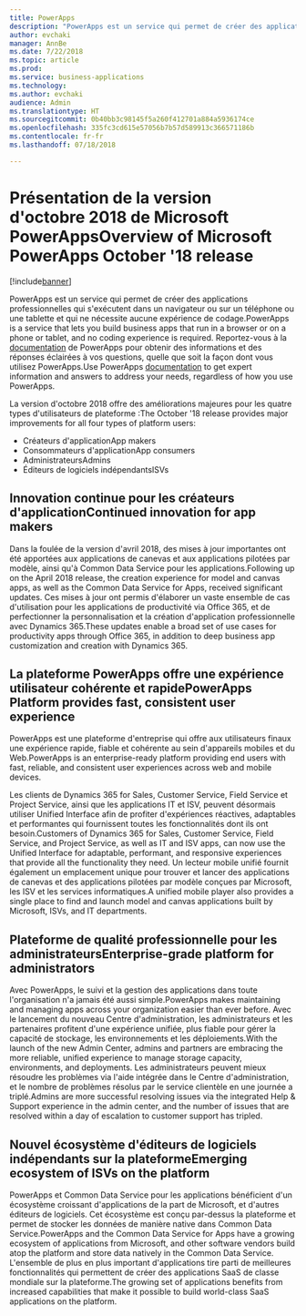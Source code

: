 ```yaml
---
title: PowerApps
description: "PowerApps est un service qui permet de créer des applications professionnelles qui s'exécutent dans un navigateur ou sur un téléphone ou une tablette et qui ne nécessite aucune expérience de codage."
author: evchaki
manager: AnnBe
ms.date: 7/22/2018
ms.topic: article
ms.prod: 
ms.service: business-applications
ms.technology: 
ms.author: evchaki
audience: Admin
ms.translationtype: HT
ms.sourcegitcommit: 0b40bb3c98145f5a260f412701a884a5936174ce
ms.openlocfilehash: 335fc3cd615e57056b7b57d589913c366571186b
ms.contentlocale: fr-fr
ms.lasthandoff: 07/18/2018

---
```

# <a name="overview-of-microsoft-powerapps-october-18-release"></a><span data-ttu-id="160e4-103">Présentation de la version d'octobre 2018 de Microsoft PowerApps</span><span class="sxs-lookup"><span data-stu-id="160e4-103">Overview of Microsoft PowerApps October '18 release</span></span>


[!include[banner](../../includes/banner.md)]


<span data-ttu-id="160e4-104">PowerApps est un service qui permet de créer des applications professionnelles qui s'exécutent dans un navigateur ou sur un téléphone ou une tablette et qui ne nécessite aucune expérience de codage.</span><span class="sxs-lookup"><span data-stu-id="160e4-104">PowerApps is a service that lets you build business apps that run in a browser or on a phone or tablet, and no coding experience is required.</span></span> <span data-ttu-id="160e4-105">Reportez-vous à la [documentation](https://docs.microsoft.com/powerapps/) de PowerApps pour obtenir des informations et des réponses éclairées à vos questions, quelle que soit la façon dont vous utilisez PowerApps.</span><span class="sxs-lookup"><span data-stu-id="160e4-105">Use PowerApps [documentation](https://docs.microsoft.com/powerapps/) to get expert information and answers to address your needs, regardless of how you use PowerApps.</span></span>

<span data-ttu-id="160e4-106">La version d'octobre 2018 offre des améliorations majeures pour les quatre types d'utilisateurs de plateforme :</span><span class="sxs-lookup"><span data-stu-id="160e4-106">The October '18 release provides major improvements for all four types of platform users:</span></span> 

- <span data-ttu-id="160e4-107">Créateurs d'application</span><span class="sxs-lookup"><span data-stu-id="160e4-107">App makers</span></span>
- <span data-ttu-id="160e4-108">Consommateurs d'application</span><span class="sxs-lookup"><span data-stu-id="160e4-108">App consumers</span></span>
- <span data-ttu-id="160e4-109">Administrateurs</span><span class="sxs-lookup"><span data-stu-id="160e4-109">Admins</span></span>
- <span data-ttu-id="160e4-110">Éditeurs de logiciels indépendants</span><span class="sxs-lookup"><span data-stu-id="160e4-110">ISVs</span></span>

## <a name="continued-innovation-for-app-makers"></a><span data-ttu-id="160e4-111">Innovation continue pour les créateurs d'application</span><span class="sxs-lookup"><span data-stu-id="160e4-111">Continued innovation for app makers</span></span> 

<span data-ttu-id="160e4-112">Dans la foulée de la version d'avril 2018, des mises à jour importantes ont été apportées aux applications de canevas et aux applications pilotées par modèle, ainsi qu'à Common Data Service pour les applications.</span><span class="sxs-lookup"><span data-stu-id="160e4-112">Following up on the April 2018 release, the creation experience for model and canvas apps, as well as the Common Data Service for Apps, received significant updates.</span></span> <span data-ttu-id="160e4-113">Ces mises à jour ont permis d'élaborer un vaste ensemble de cas d'utilisation pour les applications de productivité via Office 365, et de perfectionner la personnalisation et la création d'application professionnelle avec Dynamics 365.</span><span class="sxs-lookup"><span data-stu-id="160e4-113">These updates enable a broad set of use cases for productivity apps through Office 365, in addition to deep business app customization and creation with Dynamics 365.</span></span>  

## <a name="powerapps-platform-provides-fast-consistent-user-experience"></a><span data-ttu-id="160e4-114">La plateforme PowerApps offre une expérience utilisateur cohérente et rapide</span><span class="sxs-lookup"><span data-stu-id="160e4-114">PowerApps Platform provides fast, consistent user experience</span></span> 

<span data-ttu-id="160e4-115">PowerApps est une plateforme d'entreprise qui offre aux utilisateurs finaux une expérience rapide, fiable et cohérente au sein d'appareils mobiles et du Web.</span><span class="sxs-lookup"><span data-stu-id="160e4-115">PowerApps is an enterprise-ready platform providing end users with fast, reliable, and consistent user experiences across web and mobile devices.</span></span>  

<span data-ttu-id="160e4-116">Les clients de Dynamics 365 for Sales, Customer Service, Field Service et Project Service, ainsi que les applications IT et ISV, peuvent désormais utiliser Unified Interface afin de profiter d'expériences réactives, adaptables et performantes qui fournissent toutes les fonctionnalités dont ils ont besoin.</span><span class="sxs-lookup"><span data-stu-id="160e4-116">Customers of Dynamics 365 for Sales, Customer Service, Field Service, and Project Service, as well as IT and ISV apps, can now use the Unified Interface for adaptable, performant, and responsive experiences that provide all the functionality they need.</span></span> <span data-ttu-id="160e4-117">Un lecteur mobile unifié fournit également un emplacement unique pour trouver et lancer des applications de canevas et des applications pilotées par modèle conçues par Microsoft, les ISV et les services informatiques.</span><span class="sxs-lookup"><span data-stu-id="160e4-117">A unified mobile player also provides a single place to find and launch model and canvas applications built by Microsoft, ISVs, and IT departments.</span></span>  

## <a name="enterprise-grade-platform-for-administrators"></a><span data-ttu-id="160e4-118">Plateforme de qualité professionnelle pour les administrateurs</span><span class="sxs-lookup"><span data-stu-id="160e4-118">Enterprise-grade platform for administrators</span></span> 

<span data-ttu-id="160e4-119">Avec PowerApps, le suivi et la gestion des applications dans toute l'organisation n'a jamais été aussi simple.</span><span class="sxs-lookup"><span data-stu-id="160e4-119">PowerApps makes maintaining and managing apps across your organization easier than ever before.</span></span> <span data-ttu-id="160e4-120">Avec le lancement du nouveau Centre d'administration, les administrateurs et les partenaires profitent d'une expérience unifiée, plus fiable pour gérer la capacité de stockage, les environnements et les déploiements.</span><span class="sxs-lookup"><span data-stu-id="160e4-120">With the launch of the new Admin Center, admins and partners are embracing the more reliable, unified experience to manage storage capacity, environments, and deployments.</span></span> <span data-ttu-id="160e4-121">Les administrateurs peuvent mieux résoudre les problèmes via l'aide intégrée dans le Centre d'administration, et le nombre de problèmes résolus par le service clientèle en une journée a triplé.</span><span class="sxs-lookup"><span data-stu-id="160e4-121">Admins are more successful resolving issues via the integrated Help & Support experience in the admin center, and the number of issues that are resolved within a day of escalation to customer support has tripled.</span></span> 

## <a name="emerging-ecosystem-of-isvs-on-the-platform"></a><span data-ttu-id="160e4-122">Nouvel écosystème d'éditeurs de logiciels indépendants sur la plateforme</span><span class="sxs-lookup"><span data-stu-id="160e4-122">Emerging ecosystem of ISVs on the platform</span></span>

<span data-ttu-id="160e4-123">PowerApps et Common Data Service pour les applications bénéficient d'un écosystème croissant d'applications de la part de Microsoft, et d'autres éditeurs de logiciels. Cet écosystème est conçu par-dessus la plateforme et permet de stocker les données de manière native dans Common Data Service.</span><span class="sxs-lookup"><span data-stu-id="160e4-123">PowerApps and the Common Data Service for Apps have a growing ecosystem of applications from Microsoft, and other software vendors build atop the platform and store data natively in the Common Data Service.</span></span> <span data-ttu-id="160e4-124">L'ensemble de plus en plus important d'applications tire parti de meilleures fonctionnalités qui permettent de créer des applications SaaS de classe mondiale sur la plateforme.</span><span class="sxs-lookup"><span data-stu-id="160e4-124">The growing set of applications benefits from increased capabilities that make it possible to build world-class SaaS applications on the platform.</span></span>

